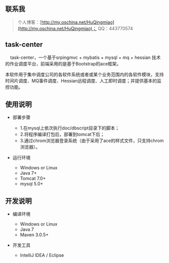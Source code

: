﻿## 联系我
> 个人博客：[http://my.oschina.net/HuQingmiao](http://my.oschina.net/HuQingmiao)；
> QQ：443770574

## task-center
&nbsp;&nbsp;&nbsp;&nbsp;task-center，一个基于srpingmvc + mybatis + mysql + mq + hessian 技术的作业调度平台，前端采用的是基于Bootstrap的ace框架。<p/> 本软件用于集中调度公司的各软件系统或者或某个业务范围内的各软件模块，支持时间片调度、MQ事件调度、Hessian远程调度、人工即时调度；并提供基本的监控功能。


## 使用说明
* 部署步骤
     * 1.在mysql上依次执行doc/dbscript目录下的脚本；
     * 2.将程序编译打包后，部署到tomcat下后；
     * 3.通过chrom浏览器登录系统（由于采用了ace的样式文件，只支持chrom浏览器）。

* 运行环境
     * Windows or Linux
     * Java 7+
     * Tomcat 7.0+
     * mysql 5.0+


## 开发说明
* 编译环境
     * Windows or Linux
     * Java 7
     * Maven 3.0.5+

* 开发工具
     * IntelliJ IDEA / Eclipse
